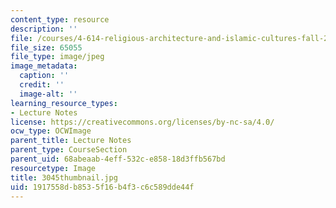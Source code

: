 ```yaml
---
content_type: resource
description: ''
file: /courses/4-614-religious-architecture-and-islamic-cultures-fall-2002/1917558db8535f16b4f3c6c589dde44f_3045thumbnail.jpg
file_size: 65055
file_type: image/jpeg
image_metadata:
  caption: ''
  credit: ''
  image-alt: ''
learning_resource_types:
- Lecture Notes
license: https://creativecommons.org/licenses/by-nc-sa/4.0/
ocw_type: OCWImage
parent_title: Lecture Notes
parent_type: CourseSection
parent_uid: 68abeaab-4eff-532c-e858-18d3ffb567bd
resourcetype: Image
title: 3045thumbnail.jpg
uid: 1917558d-b853-5f16-b4f3-c6c589dde44f
---
```

